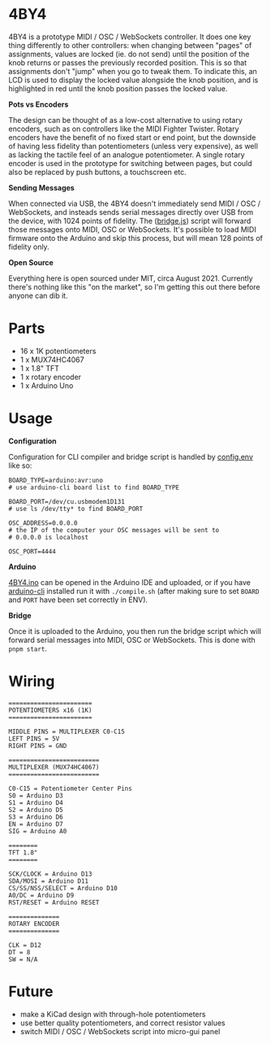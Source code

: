 # 4BY4

4BY4 is a prototype MIDI / OSC / WebSockets controller. It does one key thing differently to other controllers: when changing between "pages" of assignments, values are locked (ie. do not send) until the position of the knob returns or passes the previously recorded position. This is so that assignments don't "jump" when you go to tweak them. To indicate this, an LCD is used to display the locked value alongside the knob position, and is highlighted in red until the knob position passes the locked value. 

**Pots vs Encoders**

The design can be thought of as a low-cost alternative to using rotary encoders, such as on controllers like the MIDI Fighter Twister. Rotary encoders have the benefit of no fixed start or end point, but the downside of having less fidelity than potentiometers (unless very expensive), as well as lacking the tactile feel of an analogue potentiometer. A single rotary encoder is used in the prototype for switching between pages, but could also be replaced by push buttons, a touchscreen etc.

**Sending Messages**

When connected via USB, the 4BY4 doesn't immediately send MIDI / OSC / WebSockets, and insteads sends serial messages directly over USB from the device, with 1024 points of fidelity. The ([bridge.js](bridge.js)) script will forward those messages onto MIDI, OSC or WebSockets. It's possible to load MIDI firmware onto the Arduino and skip this process, but will mean 128 points of fidelity only.

**Open Source**

Everything here is open sourced under MIT, circa August 2021. Currently there's nothing like this "on the market", so I'm getting this out there before anyone can dib it. 

# Parts

* 16 x 1K potentiometers
* 1 x MUX74HC4067
* 1 x 1.8" TFT
* 1 x rotary encoder
* 1 x Arduino Uno

# Usage

**Configuration**

Configuration for CLI compiler and bridge script is handled by [config.env](config.env) like so:

```
BOARD_TYPE=arduino:avr:uno
# use arduino-cli board list to find BOARD_TYPE

BOARD_PORT=/dev/cu.usbmodem1D131
# use ls /dev/tty* to find BOARD_PORT

OSC_ADDRESS=0.0.0.0
# the IP of the computer your OSC messages will be sent to
# 0.0.0.0 is localhost

OSC_PORT=4444
```

**Arduino**

[4BY4.ino](4BY4.ino) can be opened in the Arduino IDE and uploaded, or if you have [arduino-cli](https://github.com/arduino/arduino-cli) installed run it with `./compile.sh` (after making sure to set `BOARD` and `PORT` have been set correctly in ENV).

**Bridge**

Once it is uploaded to the Arduino, you then run the bridge script which will forward serial messages into MIDI, OSC or WebSockets. This is done with `pnpm start`.

# Wiring

```
=======================
POTENTIOMETERS x16 (1K)
=======================

MIDDLE PINS = MULTIPLEXER C0-C15
LEFT PINS = 5V
RIGHT PINS = GND

=========================
MULTIPLEXER (MUX74HC4067)
=========================

C0-C15 = Potentiometer Center Pins
S0 = Arduino D3
S1 = Arduino D4
S2 = Arduino D5
S3 = Arduino D6
EN = Arduino D7
SIG = Arduino A0

========
TFT 1.8"
========

SCK/CLOCK = Arduino D13
SDA/MOSI = Arduino D11
CS/SS/NSS/SELECT = Arduino D10
A0/DC = Arduino D9
RST/RESET = Arduino RESET

==============
ROTARY ENCODER
==============

CLK = D12
DT = 8
SW = N/A

```

# Future

* make a KiCad design with through-hole potentiometers
* use better quality potentiometers, and correct resistor values
* switch MIDI / OSC / WebSockets script into micro-gui panel


